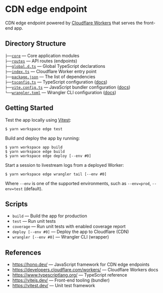 # CDN edge endpoint

CDN edge endpoint powered by [Cloudflare Workers](https://workers.cloudflare.com/) that serves the front-end app.

## Directory Structure

`├──`[`core`](./core) — Core application modules<br>
`├──`[`routes`](./routes) — API routes (endpoints)<br>
`├──`[`global.d.ts`](./global.d.ts) — Global TypeScript declarations<br>
`├──`[`index.ts`](./index.tsx) — Cloudflare Worker entry point<br>
`├──`[`package.json`](./package.json) — The list of dependencies<br>
`├──`[`tsconfig.ts`](./tsconfig.json) — TypeScript configuration ([docs](https://www.typescriptlang.org/tsconfig))<br>
`├──`[`vite.config.ts`](./vite.config.ts) — JavaScript bundler configuration ([docs](https://vitejs.dev/config/))<br>
`└──`[`wrangler.toml`](./wrangler.toml) — Wrangler CLI configuration ([docs](https://developers.cloudflare.com/workers/wrangler/configuration/))<br>

## Getting Started

Test the app locally using [Vitest](https://vitejs.dev/):

```
$ yarn workspace edge test
```

Build and deploy the app by running:

```
$ yarn workspace app build
$ yarn workspace edge build
$ yarn workspace edge deploy [--env #0]
```

Start a session to livestream logs from a deployed Worker:

```
$ yarn workspace edge wrangler tail [--env #0]
```

Where `--env` is one of the supported environments, such as `--env=prod`, `--env=test` (default).

## Scripts

- `build` — Build the app for production
- `test` — Run unit tests
- `coverage` — Run unit tests with enabled coverage report
- `deploy [--env #0]` — Deploy the app to Cloudflare (CDN)
- `wrangler [--env #0]` — Wrangler CLI (wrapper)

## References

- https://hono.dev/ — JavaScript framework for CDN edge endpoints
- https://developers.cloudflare.com/workers/ — Cloudflare Workers docs
- https://www.typescriptlang.org/ — TypeScript reference
- https://vitejs.dev/ — Front-end tooling (bundler)
- https://vitest.dev/ — Unit test framework
